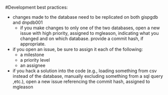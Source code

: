 #Development best practices:
- changes made to the database need to be replicated on both gispgdb and dnpdb001
	- if you make changes to only one of the two databases, open a new issue with high priority, assigned to mgleason, indicating what you changed and on which database. provide a commit hash, if appropriate.
- if you open an issue, be sure to assign it each of the following:
	- a milestone
	- a priority level
	- an assignee
- if you hack a solution into the code (e.g., loading something from csv instead of the database, manually excluding something from a sql query ,etc.), open a new issue referencing the commit hash, assigned to mgleason
